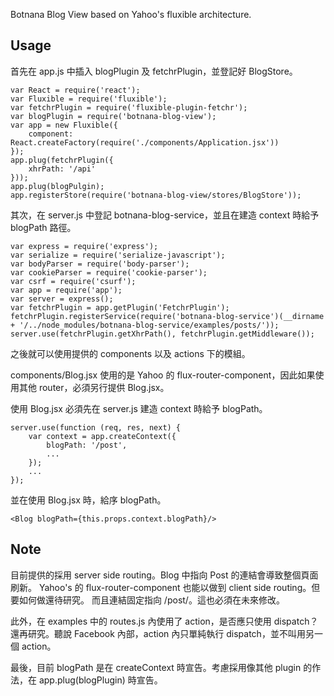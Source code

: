Botnana Blog View based on Yahoo's fluxible architecture.

<h2>Usage</h2>

首先在 app.js 中插入 blogPlugin 及 fetchrPlugin，並登記好 BlogStore。

    var React = require('react');
    var Fluxible = require('fluxible');
    var fetchrPlugin = require('fluxible-plugin-fetchr');
    var blogPlugin = require('botnana-blog-view');
    var app = new Fluxible({
        component: React.createFactory(require('./components/Application.jsx'))
    });
    app.plug(fetchrPlugin({
        xhrPath: '/api'
    }));
    app.plug(blogPulgin);
    app.registerStore(require('botnana-blog-view/stores/BlogStore'));
    
其次，在 server.js 中登記 botnana-blog-service，並且在建造 context 時給予 blogPath 路徑。

    var express = require('express');
    var serialize = require('serialize-javascript');
    var bodyParser = require('body-parser');
    var cookieParser = require('cookie-parser');
    var csrf = require('csurf');
    var app = require('app');
    var server = express();
    var fetchrPlugin = app.getPlugin('FetchrPlugin');
    fetchrPlugin.registerService(require('botnana-blog-service')(__dirname + '/../node_modules/botnana-blog-service/examples/posts/'));
    server.use(fetchrPlugin.getXhrPath(), fetchrPlugin.getMiddleware());

之後就可以使用提供的 components 以及 actions 下的模組。

components/Blog.jsx 使用的是 Yahoo 的 flux-router-component，因此如果使用其他 router，必須另行提供 Blog.jsx。

使用 Blog.jsx 必須先在 server.js 建造 context 時給予 blogPath。

    server.use(function (req, res, next) {
        var context = app.createContext({
            blogPath: '/post',
            ...
        });
        ...
    });

並在使用 Blog.jsx 時，給序 blogPath。

    <Blog blogPath={this.props.context.blogPath}/>

<h2>Note</h2>

目前提供的採用 server side routing。Blog 中指向 Post 的連結會導致整個頁面刷新。
Yahoo's 的 flux-router-component 也能以做到 client side routing。但要如何做還待研究。
而且連結固定指向 /post/。這也必須在未來修改。

此外，在 examples 中的 routes.js 內使用了 action，是否應只使用 dispatch？還再研究。聽說 Facebook 內部，action 內只單純執行 dispatch，並不叫用另一個 action。

最後，目前 blogPath 是在 createContext 時宣告。考慮採用像其他 plugin 的作法，在 app.plug(blogPlugin) 時宣告。

